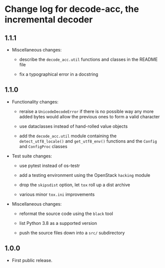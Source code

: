 # Change log for decode-acc, the incremental decoder

1.1.1
-----

* Miscellaneous changes:

  - describe the `decode_acc.util` functions and classes in the README file

  - fix a typographical error in a docstring

1.1.0
-----

- Functionality changes:

  * reraise a `UnicodeDecodeError` if there is no possible way any more
    added bytes would allow the previous ones to form a valid character

  * use dataclasses instead of hand-rolled value objects

  * add the `decode_acc.util` module containing the `detect_utf8_locale()`
    and `get_utf8_env()` functions and the `Config` and `ConfigProc` classes

- Test suite changes:

  * use pytest instead of os-testr

  * add a testing environment using the OpenStack `hacking` module

  * drop the `skipsdist` option, let `tox` roll up a dist archive

  * various minor `tox.ini` improvements

- Miscellaneous changes:

  * reformat the source code using the `black` tool

  * list Python 3.8 as a supported version

  * push the source files down into a `src/` subdirectory

1.0.0
-----

- First public release.
